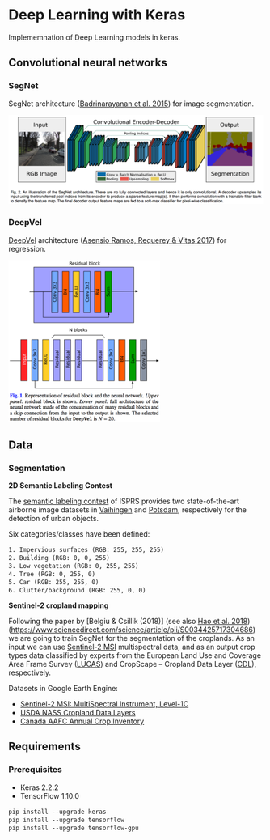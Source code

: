 # Deep Learning with Keras

Implememnation of Deep Learning models in keras. 

## Convolutional neural networks

### SegNet

SegNet architecture ([Badrinarayanan et al. 2015](https://arxiv.org/abs/1511.00561)) for image segmentation.

![](./img/SegNet_architecture.png)

### DeepVel

[DeepVel](https://github.com/aasensio/deepvel) architecture ([Asensio Ramos, Requerey & Vitas 2017](https://www.aanda.org/articles/aa/abs/2017/08/aa30783-17/aa30783-17.html)) for regression.

<img src="./img/DeepVel_architecture.png" width="300"/>

## Data

### Segmentation

**2D Semantic Labeling Contest**

The [semantic labeling contest](http://www2.isprs.org/commissions/comm3/wg4/semantic-labeling.html) of ISPRS provides two state-of-the-art airborne image datasets in [Vaihingen](http://www2.isprs.org/commissions/comm3/wg4/2d-sem-label-vaihingen.html) and [Potsdam](http://www2.isprs.org/commissions/comm3/wg4/2d-sem-label-potsdam.html), respectively for the detection of urban objects. 

Six categories/classes have been defined:

    1. Impervious surfaces (RGB: 255, 255, 255)
    2. Building (RGB: 0, 0, 255)
    3. Low vegetation (RGB: 0, 255, 255)
    4. Tree (RGB: 0, 255, 0)
    5. Car (RGB: 255, 255, 0)
    6. Clutter/background (RGB: 255, 0, 0)
    
**Sentinel-2 cropland mapping**

Following the paper by [Belgiu & Csillik (2018)] (see also [Hao et al. 2018](https://peerj.com/articles/5431/?utm_source=TrendMD&utm_campaign=PeerJ_TrendMD_0&utm_medium=TrendMD))(https://www.sciencedirect.com/science/article/pii/S0034425717304686) we are going to train SegNet for the segmentation of the croplands. As an input we can use [Sentinel-2 MSI](https://sentinel.esa.int/web/sentinel/missions/sentinel-2) multispectral data, and as an output crop types data classified by experts from the European Land Use and Coverage Area Frame Survey ([LUCAS](https://ec.europa.eu/eurostat/statistics-explained/index.php/LUCAS_-_Land_use_and_land_cover_survey)) and  CropScape – Cropland Data Layer ([CDL](https://nassgeodata.gmu.edu/CropScape/)), respectively.

Datasets in Google Earth Engine:

- [Sentinel-2 MSI: MultiSpectral Instrument, Level-1C](https://developers.google.com/earth-engine/datasets/catalog/COPERNICUS_S2)
- [USDA NASS Cropland Data Layers](https://developers.google.com/earth-engine/datasets/catalog/USDA_NASS_CDL)
- [Canada AAFC Annual Crop Inventory](https://developers.google.com/earth-engine/datasets/catalog/AAFC_ACI)


## Requirements

### Prerequisites

* Keras 2.2.2
* TensorFlow 1.10.0

```shell
pip install --upgrade keras
pip install --upgrade tensorflow
pip install --upgrade tensorflow-gpu
```